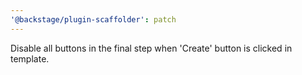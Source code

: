 ```yaml
---
'@backstage/plugin-scaffolder': patch
---
```


Disable all buttons in the final step when 'Create' button is clicked in template.
